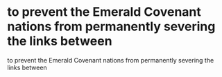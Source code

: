 # to prevent the Emerald Covenant nations from permanently severing the links between

to prevent the Emerald Covenant nations from permanently severing the links between